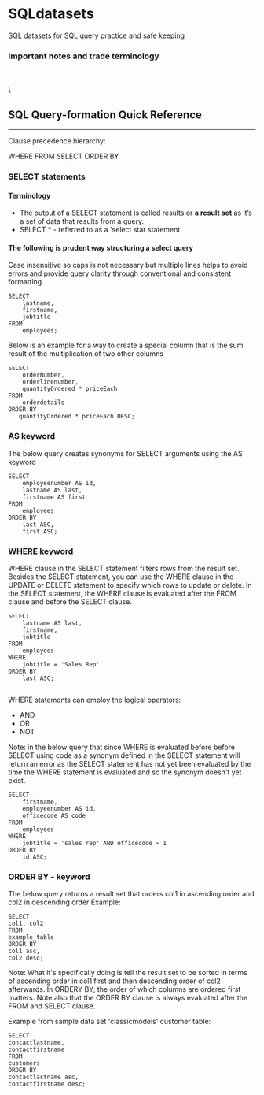 # SQLdatasets
SQL datasets for SQL query practice and safe keeping



### important notes and trade terminology



\
\
\

## SQL Query-formation Quick Reference

---
Clause precedence hierarchy:

WHERE
FROM
SELECT
ORDER BY




### SELECT statements


#### Terminology
- The output of a SELECT statement is called results or **a result set** as it’s a set of data that results from a query.
- SELECT * - referred to as a  'select star statement'



#### The following is prudent way structuring a select query
Case insensitive so caps is not necessary but multiple lines helps to avoid errors and provide query clarity through conventional and consistent formatting

```
SELECT 
    lastname, 
    firstname, 
    jobtitle
FROM
    employees;
```

Below is an example for a way to create a special column that is the sum result of the multiplication of two other columns
```
SELECT 
    orderNumber, 
    orderlinenumber, 
    quantityOrdered * priceEach
FROM
    orderdetails
ORDER BY 
   quantityOrdered * priceEach DESC;
```

### AS keyword

The below query creates synonyms for SELECT arguments using the AS keyword

```
SELECT
    employeenumber AS id,
    lastname AS last,
    firstname AS first
FROM
    employees
ORDER BY
    last ASC,
    first ASC;
```

### WHERE keyword

WHERE clause in the SELECT statement filters rows from the result set. Besides the SELECT statement, you can use the WHERE clause in the UPDATE or DELETE statement to specify which rows to update or delete. In the SELECT statement, the WHERE clause is evaluated after the FROM clause and before the SELECT clause.

```
SELECT 
    lastname AS last, 
    firstname, 
    jobtitle
FROM
    employees
WHERE
    jobtitle = 'Sales Rep'
ORDER BY
    last ASC;
    
```
WHERE statements can employ the logical operators: 
- AND
- OR
- NOT


Note: in the below query that since WHERE is evaluated before before SELECT using code as a synonym defined in the SELECT statement will return an error as the SELECT statement has not yet been evaluated by the time the WHERE statement is evaluated and so the synonym doesn't yet exist.
```
SELECT
    firstname,
    employeenumber AS id,
    officecode AS code
FROM
    employees
WHERE
    jobtitle = 'sales rep' AND officecode = 1 
ORDER BY 
    id ASC;
```


### ORDER BY - keyword

The below query returns a result set that orders col1 in ascending order and col2 in descending order
Example:
```
SELECT 
col1, col2
FROM
example_table
ORDER BY
col1 asc,
col2 desc;

```
Note: What it's specifically doing is tell the result set to be sorted in terms of ascending order in col1 first and then descending order of col2 afterwards.
In ORDERY BY, the order of which columns are ordered first matters. Note also that the ORDER BY clause is always evaluated after the FROM and SELECT clause.

Example from sample data set 'classicmodels' customer table:
```
SELECT
contactlastname, 
contactfirstname 
FROM 
customers 
ORDER BY 
contactlastname asc, 
contactfirstname desc;

```










